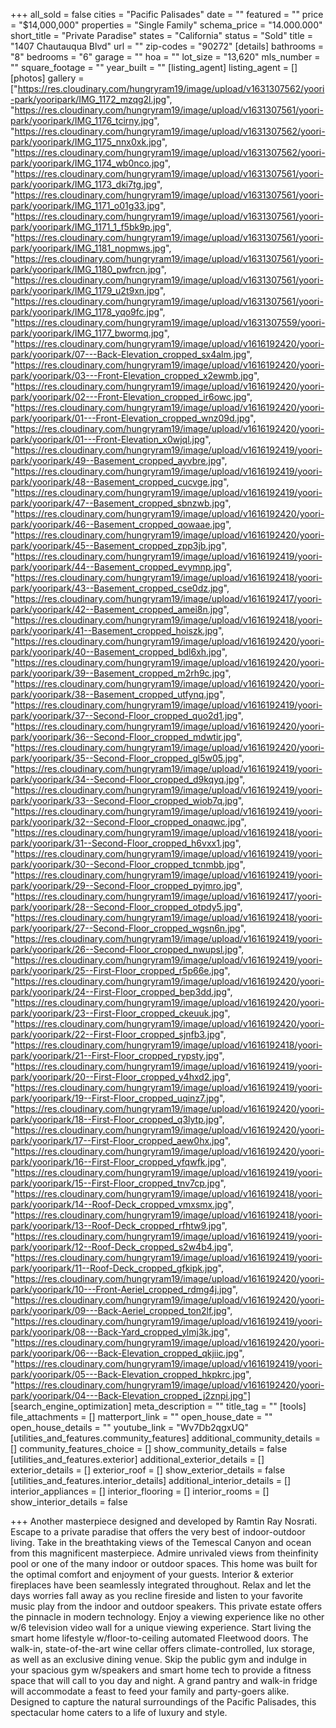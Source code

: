 +++
all_sold = false
cities = "Pacific Palisades"
date = ""
featured = ""
price = "$14,000,000"
properties = "Single Family"
schema_price = "14.000.000"
short_title = "Private Paradise"
states = "California"
status = "Sold"
title = "1407 Chautauqua Blvd"
url = ""
zip-codes = "90272"
[details]
bathrooms = "8"
bedrooms = "6"
garage = ""
hoa = ""
lot_size = "13,620"
mls_number = ""
square_footage = ""
year_built = ""
[listing_agent]
listing_agent = []
[photos]
gallery = ["https://res.cloudinary.com/hungryram19/image/upload/v1631307562/yoori-park/yooripark/IMG_1172_mzqg2l.jpg", "https://res.cloudinary.com/hungryram19/image/upload/v1631307561/yoori-park/yooripark/IMG_1176_tcirny.jpg", "https://res.cloudinary.com/hungryram19/image/upload/v1631307562/yoori-park/yooripark/IMG_1175_nnx0xk.jpg", "https://res.cloudinary.com/hungryram19/image/upload/v1631307562/yoori-park/yooripark/IMG_1174_wb0nco.jpg", "https://res.cloudinary.com/hungryram19/image/upload/v1631307561/yoori-park/yooripark/IMG_1173_dki7tg.jpg", "https://res.cloudinary.com/hungryram19/image/upload/v1631307561/yoori-park/yooripark/IMG_1171_o01g33.jpg", "https://res.cloudinary.com/hungryram19/image/upload/v1631307561/yoori-park/yooripark/IMG_1171_1_f5bk9p.jpg", "https://res.cloudinary.com/hungryram19/image/upload/v1631307561/yoori-park/yooripark/IMG_1181_nopmws.jpg", "https://res.cloudinary.com/hungryram19/image/upload/v1631307561/yoori-park/yooripark/IMG_1180_pwfrcn.jpg", "https://res.cloudinary.com/hungryram19/image/upload/v1631307561/yoori-park/yooripark/IMG_1179_u2t9xn.jpg", "https://res.cloudinary.com/hungryram19/image/upload/v1631307561/yoori-park/yooripark/IMG_1178_yqo9fc.jpg", "https://res.cloudinary.com/hungryram19/image/upload/v1631307559/yoori-park/yooripark/IMG_1177_bwormq.jpg", "https://res.cloudinary.com/hungryram19/image/upload/v1616192420/yoori-park/yooripark/07---Back-Elevation_cropped_sx4alm.jpg", "https://res.cloudinary.com/hungryram19/image/upload/v1616192420/yoori-park/yooripark/03---Front-Elevation_cropped_x2ewmb.jpg", "https://res.cloudinary.com/hungryram19/image/upload/v1616192420/yoori-park/yooripark/02---Front-Elevation_cropped_ir6owc.jpg", "https://res.cloudinary.com/hungryram19/image/upload/v1616192420/yoori-park/yooripark/01---Front-Elevation_cropped_wnz09d.jpg", "https://res.cloudinary.com/hungryram19/image/upload/v1616192420/yoori-park/yooripark/01---Front-Elevation_x0wjql.jpg", "https://res.cloudinary.com/hungryram19/image/upload/v1616192419/yoori-park/yooripark/49--Basement_cropped_ayvbre.jpg", "https://res.cloudinary.com/hungryram19/image/upload/v1616192419/yoori-park/yooripark/48--Basement_cropped_cucvge.jpg", "https://res.cloudinary.com/hungryram19/image/upload/v1616192419/yoori-park/yooripark/47--Basement_cropped_sbnzwb.jpg", "https://res.cloudinary.com/hungryram19/image/upload/v1616192420/yoori-park/yooripark/46--Basement_cropped_qowaae.jpg", "https://res.cloudinary.com/hungryram19/image/upload/v1616192420/yoori-park/yooripark/45--Basement_cropped_zpp3jb.jpg", "https://res.cloudinary.com/hungryram19/image/upload/v1616192419/yoori-park/yooripark/44--Basement_cropped_evymnp.jpg", "https://res.cloudinary.com/hungryram19/image/upload/v1616192418/yoori-park/yooripark/43--Basement_cropped_cse0dz.jpg", "https://res.cloudinary.com/hungryram19/image/upload/v1616192417/yoori-park/yooripark/42--Basement_cropped_amei8n.jpg", "https://res.cloudinary.com/hungryram19/image/upload/v1616192418/yoori-park/yooripark/41--Basement_cropped_hoiszk.jpg", "https://res.cloudinary.com/hungryram19/image/upload/v1616192420/yoori-park/yooripark/40--Basement_cropped_bdl6xh.jpg", "https://res.cloudinary.com/hungryram19/image/upload/v1616192420/yoori-park/yooripark/39--Basement_cropped_m2rh9c.jpg", "https://res.cloudinary.com/hungryram19/image/upload/v1616192420/yoori-park/yooripark/38--Basement_cropped_utfynq.jpg", "https://res.cloudinary.com/hungryram19/image/upload/v1616192419/yoori-park/yooripark/37--Second-Floor_cropped_quo2d1.jpg", "https://res.cloudinary.com/hungryram19/image/upload/v1616192420/yoori-park/yooripark/36--Second-Floor_cropped_mdwtir.jpg", "https://res.cloudinary.com/hungryram19/image/upload/v1616192420/yoori-park/yooripark/35--Second-Floor_cropped_gl5w05.jpg", "https://res.cloudinary.com/hungryram19/image/upload/v1616192419/yoori-park/yooripark/34--Second-Floor_cropped_d9kqyq.jpg", "https://res.cloudinary.com/hungryram19/image/upload/v1616192419/yoori-park/yooripark/33--Second-Floor_cropped_wiob7q.jpg", "https://res.cloudinary.com/hungryram19/image/upload/v1616192419/yoori-park/yooripark/32--Second-Floor_cropped_onaqwc.jpg", "https://res.cloudinary.com/hungryram19/image/upload/v1616192418/yoori-park/yooripark/31--Second-Floor_cropped_h6vxx1.jpg", "https://res.cloudinary.com/hungryram19/image/upload/v1616192419/yoori-park/yooripark/30--Second-Floor_cropped_tcnmbb.jpg", "https://res.cloudinary.com/hungryram19/image/upload/v1616192419/yoori-park/yooripark/29--Second-Floor_cropped_pyjmro.jpg", "https://res.cloudinary.com/hungryram19/image/upload/v1616192417/yoori-park/yooripark/28--Second-Floor_cropped_otpdy5.jpg", "https://res.cloudinary.com/hungryram19/image/upload/v1616192418/yoori-park/yooripark/27--Second-Floor_cropped_wgsn6n.jpg", "https://res.cloudinary.com/hungryram19/image/upload/v1616192419/yoori-park/yooripark/26--Second-Floor_cropped_nwupsl.jpg", "https://res.cloudinary.com/hungryram19/image/upload/v1616192419/yoori-park/yooripark/25--First-Floor_cropped_r5p66e.jpg", "https://res.cloudinary.com/hungryram19/image/upload/v1616192420/yoori-park/yooripark/24--First-Floor_cropped_bep3dd.jpg", "https://res.cloudinary.com/hungryram19/image/upload/v1616192420/yoori-park/yooripark/23--First-Floor_cropped_ckeuuk.jpg", "https://res.cloudinary.com/hungryram19/image/upload/v1616192420/yoori-park/yooripark/22--First-Floor_cropped_sjnfb3.jpg", "https://res.cloudinary.com/hungryram19/image/upload/v1616192418/yoori-park/yooripark/21--First-Floor_cropped_rypsty.jpg", "https://res.cloudinary.com/hungryram19/image/upload/v1616192419/yoori-park/yooripark/20--First-Floor_cropped_y4hxd2.jpg", "https://res.cloudinary.com/hungryram19/image/upload/v1616192419/yoori-park/yooripark/19--First-Floor_cropped_uqinz7.jpg", "https://res.cloudinary.com/hungryram19/image/upload/v1616192420/yoori-park/yooripark/18--First-Floor_cropped_q3lytp.jpg", "https://res.cloudinary.com/hungryram19/image/upload/v1616192420/yoori-park/yooripark/17--First-Floor_cropped_aew0hx.jpg", "https://res.cloudinary.com/hungryram19/image/upload/v1616192420/yoori-park/yooripark/16--First-Floor_cropped_yfqwfk.jpg", "https://res.cloudinary.com/hungryram19/image/upload/v1616192419/yoori-park/yooripark/15--First-Floor_cropped_tnv7cp.jpg", "https://res.cloudinary.com/hungryram19/image/upload/v1616192418/yoori-park/yooripark/14--Roof-Deck_cropped_vmxsmx.jpg", "https://res.cloudinary.com/hungryram19/image/upload/v1616192418/yoori-park/yooripark/13--Roof-Deck_cropped_rfhtw9.jpg", "https://res.cloudinary.com/hungryram19/image/upload/v1616192419/yoori-park/yooripark/12--Roof-Deck_cropped_s2w4b4.jpg", "https://res.cloudinary.com/hungryram19/image/upload/v1616192419/yoori-park/yooripark/11--Roof-Deck_cropped_gfkipk.jpg", "https://res.cloudinary.com/hungryram19/image/upload/v1616192420/yoori-park/yooripark/10---Front-Aeriel_cropped_rdmg4j.jpg", "https://res.cloudinary.com/hungryram19/image/upload/v1616192420/yoori-park/yooripark/09---Back-Aeriel_cropped_ton2lf.jpg", "https://res.cloudinary.com/hungryram19/image/upload/v1616192419/yoori-park/yooripark/08---Back-Yard_cropped_ylmj3k.jpg", "https://res.cloudinary.com/hungryram19/image/upload/v1616192420/yoori-park/yooripark/06---Back-Elevation_cropped_qkjiic.jpg", "https://res.cloudinary.com/hungryram19/image/upload/v1616192419/yoori-park/yooripark/05---Back-Elevation_cropped_hkpkrc.jpg", "https://res.cloudinary.com/hungryram19/image/upload/v1616192420/yoori-park/yooripark/04---Back-Elevation_cropped_j2znpi.jpg"]
[search_engine_optimization]
meta_description = ""
title_tag = ""
[tools]
file_attachments = []
matterport_link = ""
open_house_date = ""
open_house_details = ""
youtube_link = "Wv7Db2qgxUQ"
[utilities_and_features.community_features]
additional_community_details = []
community_features_choice = []
show_community_details = false
[utilities_and_features.exterior]
additional_exterior_details = []
exterior_details = []
exterior_roof = []
show_exterior_details = false
[utilities_and_features.interior_details]
additional_interior_details = []
interior_appliances = []
interior_flooring = []
interior_rooms = []
show_interior_details = false

+++
Another masterpiece designed and developed by Ramtin Ray Nosrati. Escape to a private paradise that offers the very best of indoor-outdoor living. Take in the breathtaking views of the Temescal Canyon and ocean from this magnificent masterpiece. Admire unrivaled views from theinfinity pool or one of the many indoor or outdoor spaces. This home was built for the optimal comfort and enjoyment of your guests. Interior & exterior fireplaces have been seamlessly integrated throughout. Relax and let the days worries fall away as you recline fireside and listen to your favorite music play from the indoor and outdoor speakers. This private estate offers the pinnacle in modern technology. Enjoy a viewing experience like no other w/6 television video wall for a unique viewing experience. Start living the smart home lifestyle w/floor-to-ceiling automated Fleetwood doors. The walk-in, state-of-the-art wine cellar offers climate-controlled, lux storage, as well as an exclusive dining venue. Skip the public gym and indulge in your spacious gym w/speakers and smart home tech to provide a fitness space that will call to you day and night. A grand pantry and walk-in fridge will accommodate a feast to feed your family and party-goers alike. Designed to capture the natural surroundings of the Pacific Palisades, this spectacular home caters to a life of luxury and style.